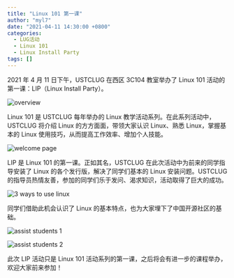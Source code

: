 ```yaml
---
title: "Linux 101 第一课"
author: "myl7"
date: "2021-04-11 14:30:00 +0800"
categories:
  - LUG活动
  - Linux 101
  - Linux Install Party
tags: []
---
```


2021 年 4 月 11 日下午，USTCLUG 在西区 3C104 教室举办了 Linux 101 活动的第一课：LIP（Linux Install Party）。

![overview](http://ftp.lug.ustc.edu.cn/%E6%B4%BB%E5%8A%A8/2021.04.11_Linux_101_%E7%AC%AC%E4%B8%80%E8%AF%BE_%E6%9A%A8_Linux_Install_Party/photos/_DSC3854.JPG)

Linux 101 是 USTCLUG 每年举办的 Linux 教学活动系列。在此系列活动中，USTCLUG 将介绍 Linux 的方方面面，带领大家认识 Linux、熟悉 Linux，掌握基本的 Linux 使用技巧，从而提高工作效率、增加个人技能。

![welcome page](http://ftp.lug.ustc.edu.cn/%E6%B4%BB%E5%8A%A8/2021.04.11_Linux_101_%E7%AC%AC%E4%B8%80%E8%AF%BE_%E6%9A%A8_Linux_Install_Party/photos/_DSC3844.JPG)

LIP 是 Linux 101 的第一课。正如其名，USTCLUG 在此次活动中为前来的同学指导安装了 Linux 的各个发行版，解决了同学们基本的 Linux 安装问题。USTCLUG 的指导员热情友善，参加的同学们乐于发问、渴求知识，活动取得了巨大的成功。

![3 ways to use linux](http://ftp.lug.ustc.edu.cn/%E6%B4%BB%E5%8A%A8/2021.04.11_Linux_101_%E7%AC%AC%E4%B8%80%E8%AF%BE_%E6%9A%A8_Linux_Install_Party/photos/_DSC3899.JPG)

同学们借助此机会认识了 Linux 的基本特点，也为大家埋下了中国开源社区的基础。

![assist students 1](http://ftp.lug.ustc.edu.cn/%E6%B4%BB%E5%8A%A8/2021.04.11_Linux_101_%E7%AC%AC%E4%B8%80%E8%AF%BE_%E6%9A%A8_Linux_Install_Party/photos/_DSC3983.JPG)

![assist students 2](http://ftp.lug.ustc.edu.cn/%E6%B4%BB%E5%8A%A8/2021.04.11_Linux_101_%E7%AC%AC%E4%B8%80%E8%AF%BE_%E6%9A%A8_Linux_Install_Party/photos/_DSC3990.JPG)

此次 LIP 活动只是 Linux 101 活动系列的第一课，之后将会有进一步的课程举办，欢迎大家前来参加！